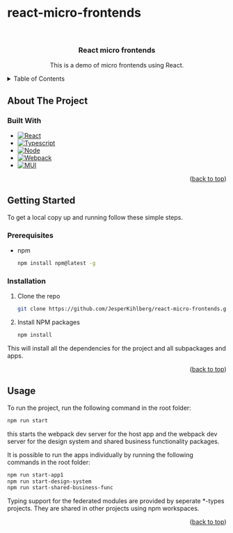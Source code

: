 # react-micro-frontends

<!-- PROJECT LOGO -->
<br />
<div align="center">

<h3 align="center">React micro frontends</h3>

  <p align="center">
    This is a demo of micro frontends using React.
  </p>
</div>



<!-- TABLE OF CONTENTS -->
<details>
  <summary>Table of Contents</summary>
  <ol>
    <li>
      <a href="#about-the-project">About The Project</a>
      <ul>
        <li><a href="#built-with">Built With</a></li>
      </ul>
    </li>
    <li>
      <a href="#getting-started">Getting Started</a>
      <ul>
        <li><a href="#prerequisites">Prerequisites</a></li>
        <li><a href="#installation">Installation</a></li>
      </ul>
    </li>
    <li><a href="#usage">Usage</a></li>
    <li><a href="#roadmap">Roadmap</a></li>
    <li><a href="#contributing">Contributing</a></li>
    <li><a href="#license">License</a></li>
    <li><a href="#contact">Contact</a></li>
    <li><a href="#acknowledgments">Acknowledgments</a></li>
  </ol>
</details>



<!-- ABOUT THE PROJECT -->
## About The Project



### Built With

* [![React][React.js]][React-url]
* [![Typescript][Typescript]][Typescript-url]
* [![Node][Node.js]][Node-url]
* [![Webpack][Webpack]][Webpack-url]
* [![MUI][MUI]][MUI-url]



<p align="right">(<a href="#readme-top">back to top</a>)</p>



<!-- GETTING STARTED -->
## Getting Started

To get a local copy up and running follow these simple steps.

### Prerequisites

* npm
  ```sh
  npm install npm@latest -g
  ```
  
### Installation

1. Clone the repo
   ```sh
   git clone https://github.com/JesperKihlberg/react-micro-frontends.git
   ```
2. Install NPM packages
   ```sh
   npm install
   ```
This will install all the dependencies for the project and all subpackages and apps.

<p align="right">(<a href="#readme-top">back to top</a>)</p>


<!-- USAGE EXAMPLES -->
## Usage

To run the project, run the following command in the root folder:

```sh
npm run start
```

this starts the webpack dev server for the host app and the webpack dev server for the design system and shared business functionality packages.

It is possible to run the apps individually by running the following commands in the root folder:

```sh   
npm run start-app1
npm run start-design-system
npm run start-shared-business-func
```

Typing support for the federated modules are provided by seperate *-types projects. They are shared in other projects using npm workspaces.



<p align="right">(<a href="#readme-top">back to top</a>)</p>


<!-- MARKDOWN LINKS & IMAGES -->
<!-- https://www.markdownguide.org/basic-syntax/#reference-style-links -->
[Typescript]: https://img.shields.io/badge/TypeScript-2f74c0?style=for-the-badge&logo=typescript&logoColor=white
[Typescript-url]: https://www.typescriptlang.org/
[Node.js]: https://img.shields.io/badge/Node.js-333333?style=for-the-badge&logo=node.js&logoColor=7fc728
[Node-url]: https://nodejs.org/en/
[React.js]: https://img.shields.io/badge/React-212121?style=for-the-badge&logo=react&logoColor=5ed3f3
[React-url]: https://reactjs.org/
[Webpack]: https://img.shields.io/badge/Webpack-2e70ce?style=for-the-badge&logo=webpack&
[Webpack-url]: https://webpack.js.org/
[MUI]: https://img.shields.io/badge/MUI-eeeeee?style=for-the-badge&logo=mui&logoColor=0072e4
[MUI-url]: https://mui.com/